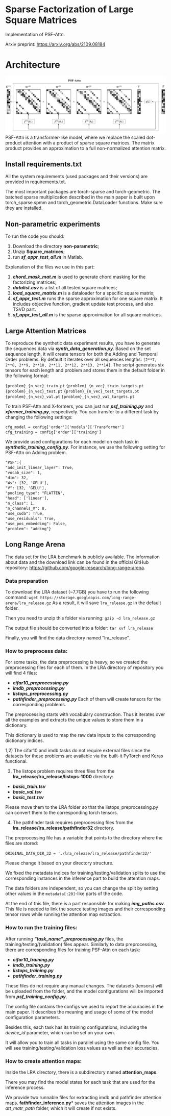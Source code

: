 # Sparse Factorization of Large Square Matrices
Implementation of PSF-Attn.

Arxiv preprint: https://arxiv.org/abs/2109.08184

# **Architecture**
![Architeture of PSF](https://github.com/RuslanKhalitov/SparseFactorization/blob/master/psf.png)
PSF-Attn is a transformer-like model, where we replace the scaled dot-product attention with a product of sparse square matrices. The matrix product provides an approximation to a full non-normalized attention matrix.

## Install requirements.txt
All the system requirements (used packages and their versions) are provided in requirements.txt.

The most important packages are torch-sparse and torch-geometric. The batched sparse multiplication described in the main paper is built upon torch_sparse.spmm and torch_geometric.DataLoader functions. Make sure they are installed. 

## Non-parametric experiments
To run the code you should:
1. Download the directory **non-parametric**;
2. Unzip **Square_matrices**;
3. run ***sf_appr_test_all.m*** in Matlab.

Explanation of the files we use in this part:
1. ***chord_mask_mat.m*** is used to generate chord masking for the factorizing matrices;
2. ***datalist.csv*** is a list of all tested square matrices;
3. ***load_square_matrix.m*** is a dataloader for a specific square matrix;
4. ***sf_appr_test.m*** runs the sparse approximation for one square matrix. It includes objective function, gradient update test process, and also TSVD part.
5. ***sf_appr_test_all.m*** is the sparse approximation for all square matrices.

## Large Attention Matrices
To reproduce the synthetic data experiment results, you have to generate the sequences data via ***synth_data_generation.py***. Based on the set sequence length, it will create tensors for both the Adding and Temporal Order problems.  By default it iterates over all sequences lengths: `[2**7, 2**8, 2**9, 2**10, 2**11, 2**12, 2**13, 2**14]`. The script generates six tensors for each length and problem and stores them in the default folder in the following format:

`{problem}_{n_vec}_train.pt`
`{problem}_{n_vec}_train_targets.pt`
`{problem}_{n_vec}_test.pt`
`{problem}_{n_vec}_test_targets.pt`
`{problem}_{n_vec}_val.pt`
`{problem}_{n_vec}_val_targets.pt`

To train PSF-Attn and X-formers, you can just run ***psf_training.py*** and ***xformer_training.py***, respectively. You can transfer to a different task by changing the following settings:

    cfg_model = config['order']['models']['Transformer']  
    cfg_training = config['order']['training']

We provide used configurations for each model on each task in ***synthetic_training_config.py***. For instance, we use the following setting for PSF-Attn on Adding problem.

    "PSF":{  
    "add_init_linear_layer": True,  
    "vocab_size": 1,  
    "dim": 32,  
    "Ws": [32, 'GELU'],  
    "V": [32, 'GELU'],  
    "pooling_type": "FLATTEN",  
    "head": ['linear'],  
    "n_class": 1,  
    "n_channels_V": 8,  
    "use_cuda": True,  
    "use_residuals": True,  
    "use_pos_embedding": False,  
    "problem": "adding"}

## Long Range Arena
The data set for the LRA benchmark is publicly available. The information about data and the download link can be found in the official GitHub repository: https://github.com/google-research/long-range-arena.

### Data preparation

To download the LRA dataset (~7.7GB) you have to run the following command:
`wget https://storage.googleapis.com/long-range-arena/lra_release.gz`
As a result, it will save `lra_release.gz` in the default folder.

Then you need to unzip this folder via running:
`gzip -d lra_release.gz`

The output file should be converted into a folder:
`tar xvf lra_release`

Finally, you will find the data directory named "lra_release".

### How to preprocess data:
For some tasks, the data preprocessing is heavy, so we created the preprocessing files for each of them.
In the LRA directory of repository you will find 4 files:
 - ***cifar10_preprocessing.py***
 - ***imdb_preprocessing.py***
 - ***listops_preprocessing.py***
 - ***pathfinder_preprocessing.py***
Each of them will create tensors for the corresponding problems.

The preprocessing starts with vocabulary construction. Thus it iterates over all the examples and extracts the unique values to store them in a dictionary.

This dictionary is used to map the raw data inputs to the corresponding dictionary indices. 

1,2) The cifar10 and imdb tasks do not require external files since the datasets for these problems are available via the built-it PyTorch and Keras functional.

3) The listops problem requires three files from the **lra_release/lra_release/listops-1000** directory:

 - ***basic_train.tsv***
 - ***basic_val.tsv***
 - ***basic_test.tsv***

Please move them to the LRA folder so that the listops_preprocessing.py can convert them to the corresponding torch tensors.

4) The pathfinder task requires preprocessing files from the **lra_release/lra_release/pathfinder32** directory.

The preprocessing file has a variable that points to the directory where the files are stored:

`ORIGINAL_DATA_DIR_32 = './lra_release/lra_release/pathfinder32/'`

Please change it based on your directory structure.

We fixed the metadata indices for training/testing/validation splits to use the corresponding instances in the inference part to build the attention maps.

The data folders are independent, so you can change the split by setting other values in the `metadata[:20]`-like parts of the code.

At the end of this file, there is a part responsible for making ***img_paths.csv***. This file is needed to link the source testing images and their corresponding tensor rows while running the attention map extraction.

### How to run the training files:
After running ***"task_name"_preprocessing.py*** files, the training/testing/(validation) files appear.
Similarly to data preprocessing, there are corresponding files for training PSF-Attn on each task:
 - ***cifar10_training.py***
 - ***imdb_training.py***
 - ***listops_training.py***
 - ***pathfinder_training.py***

These files do not require any manual changes. The datasets (tensors) will be uploaded from the folder, and the model configurations will be imported from ***psf_training_config.py***.

The config file contains the configs we used to report the accuracies in the main paper. It describes the meaning and usage of some of the model configuration parameters.

Besides this, each task has its training configurations, including the *device_id* parameter, which can be set on your own. 

It will allow you to train all tasks in parallel using the same config file. You will see training/testing/validation loss values as well as their accuracies.

### How to create attention maps:
Inside the LRA directory, there is a subdirectory named **attention_maps**.

There you may find the model states for each task that are used for the inference process. 

We provide two runnable files for extracting imdb and pathfinder attention maps. **fathfinder_inference.py*** saves the attention images in the *att_matr_path* folder, which it will create if not exists. 

